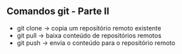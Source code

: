 ## Comandos git - Parte II
- git clone -> copia um repositório remoto existente
- git pull -> baixa conteúdo de repositórios remotos
- git push -> envia o conteúdo para o repositório remoto